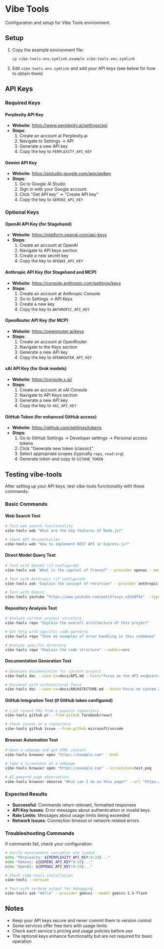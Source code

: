 # Vibe Tools

Configuration and setup for Vibe Tools environment.

## Setup

1. Copy the example environment file:
   ```bash
   cp vibe-tools.env.symlink.example vibe-tools.env.symlink
   ```

2. Edit `vibe-tools.env.symlink` and add your API keys (see below for how to obtain them)

## API Keys

### Required Keys

#### Perplexity API Key
- **Website**: https://www.perplexity.ai/settings/api
- **Steps**:
  1. Create an account at Perplexity.ai
  2. Navigate to Settings → API
  3. Generate a new API key
  4. Copy the key to `PERPLEXITY_API_KEY`

#### Gemini API Key
- **Website**: https://aistudio.google.com/app/apikey
- **Steps**:
  1. Go to Google AI Studio
  2. Sign in with your Google account
  3. Click "Get API key" → "Create API key"
  4. Copy the key to `GEMINI_API_KEY`

### Optional Keys

#### OpenAI API Key (for Stagehand)
- **Website**: https://platform.openai.com/api-keys
- **Steps**:
  1. Create an account at OpenAI
  2. Navigate to API keys section
  3. Create a new secret key
  4. Copy the key to `OPENAI_API_KEY`

#### Anthropic API Key (for Stagehand and MCP)
- **Website**: https://console.anthropic.com/settings/keys
- **Steps**:
  1. Create an account at Anthropic Console
  2. Go to Settings → API Keys
  3. Create a new key
  4. Copy the key to `ANTHROPIC_API_KEY`

#### OpenRouter API Key (for MCP)
- **Website**: https://openrouter.ai/keys
- **Steps**:
  1. Create an account at OpenRouter
  2. Navigate to the Keys section
  3. Generate a new API key
  4. Copy the key to `OPENROUTER_API_KEY`

#### xAI API Key (for Grok models)
- **Website**: https://console.x.ai/
- **Steps**:
  1. Create an account at xAI Console
  2. Navigate to API Keys section
  3. Generate a new API key
  4. Copy the key to `XAI_API_KEY`

#### GitHub Token (for enhanced GitHub access)
- **Website**: https://github.com/settings/tokens
- **Steps**:
  1. Go to GitHub Settings → Developer settings → Personal access tokens
  2. Click "Generate new token (classic)"
  3. Select appropriate scopes (typically `repo`, `read:org`)
  4. Generate token and copy to `GITHUB_TOKEN`

## Testing vibe-tools

After setting up your API keys, test vibe-tools functionality with these commands:

### Basic Commands

#### Web Search Test
```bash
# Test web search functionality
vibe-tools web "What are the key features of Node.js?"

# Check API documentation
vibe-tools web "How to implement REST API in Express.js?"
```

#### Direct Model Query Test
```bash
# Test with OpenAI (if configured)
vibe-tools ask "What is the capital of France?" --provider openai --model gpt-4

# Test with Anthropic (if configured)
vibe-tools ask "Explain the concept of recursion" --provider anthropic --model claude-3-5-sonnet-20241022

# Test with Gemini
vibe-tools youtube "https://www.youtube.com/watch?v=yu_uZvb0T4o" --type=summary
```

#### Repository Analysis Test
```bash
# Analyze current project structure
vibe-tools repo "Explain the overall architecture of this project"

# Get help with specific code patterns
vibe-tools repo "Show me examples of error handling in this codebase"

# Analyze specific directory
vibe-tools repo "Explain the code structure" --subdir=src
```

#### Documentation Generation Test
```bash
# Generate documentation for current project
vibe-tools doc --save-to=docs/API.md --hint="Focus on the API endpoints and their usage"

# Document with architectural focus
vibe-tools doc --save-to=docs/ARCHITECTURE.md --hint="Focus on system architecture"
```

#### GitHub Integration Test (if GitHub token configured)
```bash
# List recent PRs from a popular repository
vibe-tools github pr --from-github facebook/react

# Check issues in a repository
vibe-tools github issue --from-github microsoft/vscode
```

#### Browser Automation Test
```bash
# Open a webpage and get HTML content
vibe-tools browser open "https://example.com" --html

# Take a screenshot of a webpage
vibe-tools browser open "https://example.com" --screenshot=test.png

# AI-powered page observation
vibe-tools browser observe "What can I do on this page?" --url "https://github.com"
```

### Expected Results

- **Successful**: Commands return relevant, formatted responses
- **API Key Issues**: Error messages about authentication or invalid keys
- **Rate Limits**: Messages about usage limits being exceeded
- **Network Issues**: Connection timeout or network-related errors

### Troubleshooting Commands

If commands fail, check your configuration:

```bash
# Verify environment variables are loaded
echo "Perplexity: ${PERPLEXITY_API_KEY:0:10}..."
echo "Gemini: ${GEMINI_API_KEY:0:10}..."
echo "OpenAI: ${OPENAI_API_KEY:0:10}..."

# Check vibe-tools installation
vibe-tools --version

# Test with verbose output for debugging
vibe-tools ask "Hello" --provider gemini --model gemini-1.5-flash
```

## Notes

- Keep your API keys secure and never commit them to version control
- Some services offer free tiers with usage limits
- Check each service's pricing and usage policies before use
- The optional keys enhance functionality but are not required for basic operation 